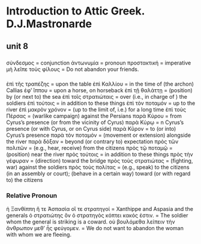 # Introduction to Attic Greek. D.J.Mastronarde
## unit 8
###

σύνδεσμος = conjunction
ἀντωνυμία = pronoun
προστακτική = imperative
μὴ λεῖπε τοὺς φίλους = Do not abandon your friends.

###
ἐπὶ τῆς τραπέζης = upon the table
ἐπὶ Καλλίου = in the time of (the archon) Callias
ἐφ’ ἵππου = upon a horse, on horseback
ἐπὶ τῇ θαλάττῃ = (position) by (or next to) the sea
ἐπὶ τοῖς στρατιώταις = over (i.e., in charge of ) the soldiers
ἐπὶ τούτοις = in addition to these things
ἐπὶ τὸν ποταμόν = up to the river
ἐπὶ μακρὸν χρόνον = (up to the limit of, i.e.) for a long time
ἐπὶ τοὺς Πέρσας = (warlike campaign) against the Persians
παρὰ Κύρου = from Cyrus’s presence (or from the vicinity of Cyrus)
παρὰ Κύρῳ = n Cyrus’s presence (or with Cyrus, or on Cyrus side)
παρὰ Κῦρον = to (or into) Cyrus’s presence
παρὰ τὸν ποταμόν = (movement or extension) alongside the river
παρὰ δόξαν = beyond (or contrary to) expectation
πρὸς τῶν πολιτῶν = (e.g., hear, receive) from the citizens
πρὸς τῷ ποταμῷ = (position) near the river
πρὸς τούτοις = in addition to these things
πρὸς τὴν γέφυραν = (direction) toward the bridge
πρὸς τοὺς στρατιώτας = (fighting, war) against the soldiers
πρὸς τοὺς πολίτας = (e.g., speak) to the citizens (in an assembly or court); (behave in a certain way) toward (or with regard to) the citizens

### Relative Pronoun
ἡ Ξανθίππη ἥ τε Ἀσπασία οἵ τε στρατηγοί = Xanthippe and Aspasia and the generals
ὁ στρατιώτης ὃν ὁ στρατηγὸς κόπτει κακός ἐστιν. = The soldier whom the general is striking is a coward.
οὐ βουλόμεθα λείπειν τὴν ἄνθρωπον μεθ’ ἧς φεύγομεν. = We do not want to abandon the woman with whom we are fleeing.
